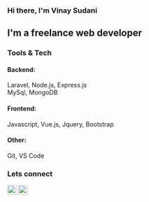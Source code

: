 ### Hi there, I'm Vinay Sudani

## I'm a freelance web developer

### Tools & Tech

#### Backend:
Laravel, Node.js, Express.js
<br/>
MySql, MongoDB

#### Frontend:
Javascript, Vue.js, Jquery, Bootstrap

#### Other:
Git, VS Code

### Lets connect
[<img align="left" alt="vinaysudani | Twitter" width="22px" src="https://cdn.jsdelivr.net/npm/simple-icons@v3/icons/twitter.svg" />][twitter]
[<img align="left" alt="vinaysudani | LinkedIn" width="22px" src="https://cdn.jsdelivr.net/npm/simple-icons@v3/icons/linkedin.svg" />][linkedin]

[twitter]: https://twitter.com/vinaysudani
[linkedin]: https://www.linkedin.com/in/vinaysudani

